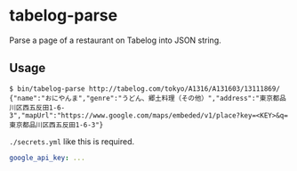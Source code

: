 # tabelog-parse

Parse a page of a restaurant on Tabelog into JSON string.

## Usage

```
$ bin/tabelog-parse http://tabelog.com/tokyo/A1316/A131603/13111869/
{"name":"おにやんま","genre":"うどん、郷土料理（その他）","address":"東京都品川区西五反田1-6-3","mapUrl":"https://www.google.com/maps/embeded/v1/place?key=<KEY>&q=東京都品川区西五反田1-6-3"}
```

`./secrets.yml` like this is required.

```yaml
google_api_key: ...
```
